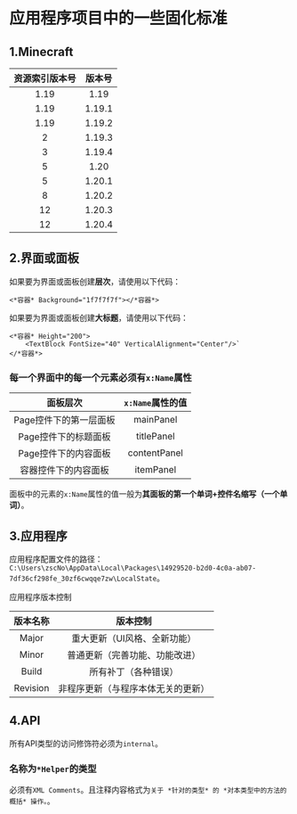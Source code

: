 ﻿# 应用程序项目中的一些固化标准

## 1.Minecraft

资源索引版本号|版本号
|:-:|:-:|
1.19|1.19
1.19|1.19.1
1.19|1.19.2
2   |1.19.3
3   |1.19.4
5   |1.20
5   |1.20.1
8   |1.20.2
12  |1.20.3
12  |1.20.4

## 2.界面或面板

如果要为界面或面板创建**层次**，请使用以下代码：

    <*容器* Background="1f7f7f7f"></*容器*>

如果要为界面或面板创建**大标题**，请使用以下代码：

    <*容器* Height="200">
        <TextBlock FontSize="40" VerticalAlignment="Center"/>`
    </*容器*>

### 每一个界面中的每一个元素必须有`x:Name`属性

面板层次|`x:Name`属性的值
|:-:|:-:|
Page控件下的第一层面板|mainPanel
Page控件下的标题面板|titlePanel
Page控件下的内容面板|contentPanel
容器控件下的内容面板|itemPanel

面板中的元素的`x:Name`属性的值一般为**其面板的第一个单词+控件名缩写（一个单词）**。

## 3.应用程序

应用程序配置文件的路径：`C:\Users\zscNo\AppData\Local\Packages\14929520-b2d0-4c0a-ab07-7df36cf298fe_30zf6cwqqe7zw\LocalState`。

应用程序版本控制

版本名称|版本控制
|:-:|:-:|
Major|重大更新（UI风格、全新功能）
Minor|普通更新（完善功能、功能改进）
Build|所有补丁（各种错误）
Revision|非程序更新（与程序本体无关的更新）

## 4.API

所有API类型的访问修饰符必须为`internal`。

### 名称为`*Helper`的类型

必须有`XML Comments`。且注释内容格式为`关于 *针对的类型* 的 *对本类型中的方法的概括* 操作。`。